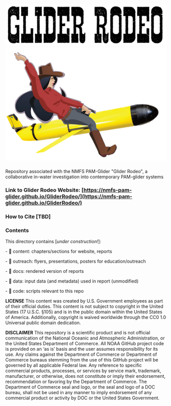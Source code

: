 # ![](content/figs/GliderRodeoText.JPG)![](content/figs/GliderRodeo.png)

Repository associated with the NMFS PAM-Glider "Glider Rodeo", a collaborative in-water investigation into contemporary PAM-glider systems

### **Link to Glider** Rodeo Website: [https://nmfs-pam-glider.github.io/GliderRodeo/](https://nmfs-pam-glider.github.io/GliderRodeo/)

### **How to Cite** \[TBD\]

### **Contents**

This directory contains \[*under construction!*\]:

\- 📁 content: chapters/sections for website, reports

\- 📁 outreach: flyers, presentations, posters for education/outreach

\- 📁 docs: rendered version of reports

\- 📁 data: input data (and metadata) used in report (unmodified)

\- 📁 code: scripts relevant to this repo

**LICENSE** This content was created by U.S. Government employees as part of their official duties. This content is not subject to copyright in the United States (17 U.S.C. §105) and is in the public domain within the United States of America. Additionally, copyright is waived worldwide through the CC0 1.0 Universal public domain dedication.

**DISCLAIMER** This repository is a scientific product and is not official communication of the National Oceanic and Atmospheric Administration, or the United States Department of Commerce. All NOAA GitHub project code is provided on an ‘as is’ basis and the user assumes responsibility for its use. Any claims against the Department of Commerce or Department of Commerce bureaus stemming from the use of this GitHub project will be governed by all applicable Federal law. Any reference to specific commercial products, processes, or services by service mark, trademark, manufacturer, or otherwise, does not constitute or imply their endorsement, recommendation or favoring by the Department of Commerce. The Department of Commerce seal and logo, or the seal and logo of a DOC bureau, shall not be used in any manner to imply endorsement of any commercial product or activity by DOC or the United States Government.
